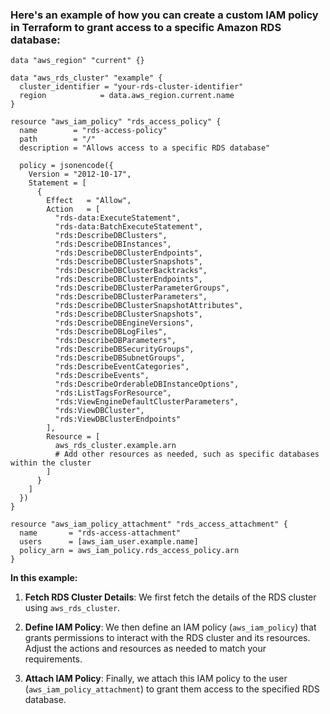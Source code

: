 ### Here's an example of how you can create a custom IAM policy in Terraform to grant access to a specific Amazon RDS database:

```
data "aws_region" "current" {}

data "aws_rds_cluster" "example" {
  cluster_identifier = "your-rds-cluster-identifier"
  region            = data.aws_region.current.name
}

resource "aws_iam_policy" "rds_access_policy" {
  name        = "rds-access-policy"
  path        = "/"
  description = "Allows access to a specific RDS database"

  policy = jsonencode({
    Version = "2012-10-17",
    Statement = [
      {
        Effect   = "Allow",
        Action   = [
          "rds-data:ExecuteStatement",
          "rds-data:BatchExecuteStatement",
          "rds:DescribeDBClusters",
          "rds:DescribeDBInstances",
          "rds:DescribeDBClusterEndpoints",
          "rds:DescribeDBClusterSnapshots",
          "rds:DescribeDBClusterBacktracks",
          "rds:DescribeDBClusterEndpoints",
          "rds:DescribeDBClusterParameterGroups",
          "rds:DescribeDBClusterParameters",
          "rds:DescribeDBClusterSnapshotAttributes",
          "rds:DescribeDBClusterSnapshots",
          "rds:DescribeDBEngineVersions",
          "rds:DescribeDBLogFiles",
          "rds:DescribeDBParameters",
          "rds:DescribeDBSecurityGroups",
          "rds:DescribeDBSubnetGroups",
          "rds:DescribeEventCategories",
          "rds:DescribeEvents",
          "rds:DescribeOrderableDBInstanceOptions",
          "rds:ListTagsForResource",
          "rds:ViewEngineDefaultClusterParameters",
          "rds:ViewDBCluster",
          "rds:ViewDBClusterEndpoints"
        ],
        Resource = [
          aws_rds_cluster.example.arn
          # Add other resources as needed, such as specific databases within the cluster
        ]
      }
    ]
  })
}

resource "aws_iam_policy_attachment" "rds_access_attachment" {
  name       = "rds-access-attachment"
  users      = [aws_iam_user.example.name]
  policy_arn = aws_iam_policy.rds_access_policy.arn
}
```

**In this example:**

1. **Fetch RDS Cluster Details**: We first fetch the details of the RDS cluster using `aws_rds_cluster`.

2. **Define IAM Policy**: We then define an IAM policy (`aws_iam_policy`) that grants permissions to interact with the RDS cluster and its resources. Adjust the actions and resources as needed to match your requirements.

3. **Attach IAM Policy**: Finally, we attach this IAM policy to the user (`aws_iam_policy_attachment`) to grant them access to the specified RDS database.
